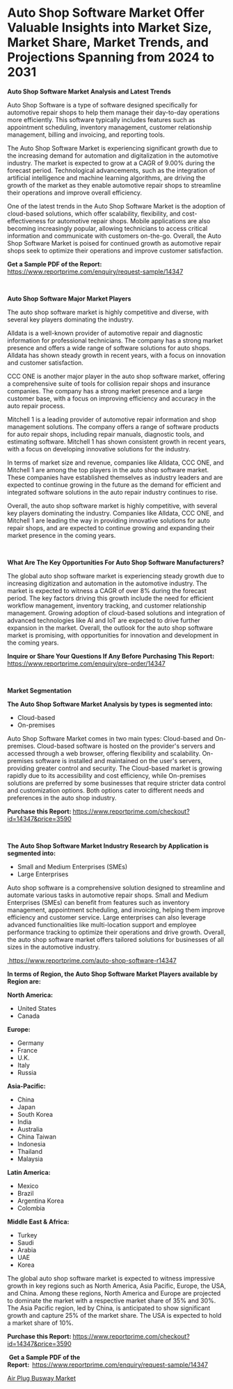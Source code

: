 <p><h1>Auto Shop Software Market Offer Valuable Insights into Market Size, Market Share, Market Trends, and Projections Spanning from 2024 to 2031</h1></p><p><strong>Auto Shop Software Market Analysis and Latest Trends</strong></p>
<p><p>Auto Shop Software is a type of software designed specifically for automotive repair shops to help them manage their day-to-day operations more efficiently. This software typically includes features such as appointment scheduling, inventory management, customer relationship management, billing and invoicing, and reporting tools.</p><p>The Auto Shop Software Market is experiencing significant growth due to the increasing demand for automation and digitalization in the automotive industry. The market is expected to grow at a CAGR of 9.00% during the forecast period. Technological advancements, such as the integration of artificial intelligence and machine learning algorithms, are driving the growth of the market as they enable automotive repair shops to streamline their operations and improve overall efficiency.</p><p>One of the latest trends in the Auto Shop Software Market is the adoption of cloud-based solutions, which offer scalability, flexibility, and cost-effectiveness for automotive repair shops. Mobile applications are also becoming increasingly popular, allowing technicians to access critical information and communicate with customers on-the-go. Overall, the Auto Shop Software Market is poised for continued growth as automotive repair shops seek to optimize their operations and improve customer satisfaction.</p></p>
<p><strong>Get a Sample PDF of the Report:&nbsp;</strong> <a href="https://www.reportprime.com/enquiry/request-sample/14347">https://www.reportprime.com/enquiry/request-sample/14347</a></p>
<p>&nbsp;</p>
<p><strong>Auto Shop Software Major Market Players</strong></p>
<p><p>The auto shop software market is highly competitive and diverse, with several key players dominating the industry. </p><p>Alldata is a well-known provider of automotive repair and diagnostic information for professional technicians. The company has a strong market presence and offers a wide range of software solutions for auto shops. Alldata has shown steady growth in recent years, with a focus on innovation and customer satisfaction.</p><p>CCC ONE is another major player in the auto shop software market, offering a comprehensive suite of tools for collision repair shops and insurance companies. The company has a strong market presence and a large customer base, with a focus on improving efficiency and accuracy in the auto repair process.</p><p>Mitchell 1 is a leading provider of automotive repair information and shop management solutions. The company offers a range of software products for auto repair shops, including repair manuals, diagnostic tools, and estimating software. Mitchell 1 has shown consistent growth in recent years, with a focus on developing innovative solutions for the industry.</p><p>In terms of market size and revenue, companies like Alldata, CCC ONE, and Mitchell 1 are among the top players in the auto shop software market. These companies have established themselves as industry leaders and are expected to continue growing in the future as the demand for efficient and integrated software solutions in the auto repair industry continues to rise. </p><p>Overall, the auto shop software market is highly competitive, with several key players dominating the industry. Companies like Alldata, CCC ONE, and Mitchell 1 are leading the way in providing innovative solutions for auto repair shops, and are expected to continue growing and expanding their market presence in the coming years.</p></p>
<p>&nbsp;</p>
<p><strong>What Are The Key Opportunities For Auto Shop Software Manufacturers?</strong></p>
<p><p>The global auto shop software market is experiencing steady growth due to increasing digitization and automation in the automotive industry. The market is expected to witness a CAGR of over 8% during the forecast period. The key factors driving this growth include the need for efficient workflow management, inventory tracking, and customer relationship management. Growing adoption of cloud-based solutions and integration of advanced technologies like AI and IoT are expected to drive further expansion in the market. Overall, the outlook for the auto shop software market is promising, with opportunities for innovation and development in the coming years.</p></p>
<p><strong>Inquire or Share Your Questions If Any Before Purchasing This Report:</strong> <a href="https://www.reportprime.com/enquiry/pre-order/14347">https://www.reportprime.com/enquiry/pre-order/14347</a></p>
<p>&nbsp;</p>
<p><strong>Market Segmentation</strong></p>
<p><strong>The Auto Shop Software Market Analysis by types is segmented into:</strong></p>
<p><ul><li>Cloud-based</li><li>On-premises</li></ul></p>
<p><p>Auto Shop Software Market comes in two main types: Cloud-based and On-premises. Cloud-based software is hosted on the provider's servers and accessed through a web browser, offering flexibility and scalability. On-premises software is installed and maintained on the user's servers, providing greater control and security. The Cloud-based market is growing rapidly due to its accessibility and cost efficiency, while On-premises solutions are preferred by some businesses that require stricter data control and customization options. Both options cater to different needs and preferences in the auto shop industry.</p></p>
<p><strong>Purchase this Report:&nbsp;</strong><a href="https://www.reportprime.com/checkout?id=14347&price=3590">https://www.reportprime.com/checkout?id=14347&price=3590</a></p>
<p>&nbsp;</p>
<p><strong>The Auto Shop Software Market Industry Research by Application is segmented into:</strong></p>
<p><ul><li>Small and Medium Enterprises (SMEs)</li><li>Large Enterprises</li></ul></p>
<p><p>Auto shop software is a comprehensive solution designed to streamline and automate various tasks in automotive repair shops. Small and Medium Enterprises (SMEs) can benefit from features such as inventory management, appointment scheduling, and invoicing, helping them improve efficiency and customer service. Large enterprises can also leverage advanced functionalities like multi-location support and employee performance tracking to optimize their operations and drive growth. Overall, the auto shop software market offers tailored solutions for businesses of all sizes in the automotive industry.</p></p>
<p><a href="https://www.reportprime.com/auto-shop-software-r14347">&nbsp;https://www.reportprime.com/auto-shop-software-r14347</a></p>
<p><strong>In terms of Region, the Auto Shop Software Market Players available by Region are:</strong></p>
<p>
    <p> <strong> North America: </strong>
        <ul>
            <li>United States</li>
            <li>Canada</li>
        </ul>
        </p> 
    <p> <strong> Europe: </strong>
        <ul>
            <li>Germany</li>
            <li>France</li>
            <li>U.K.</li>
            <li>Italy</li>
            <li>Russia</li>
        </ul>
        </p> 
    <p> <strong> Asia-Pacific: </strong>
        <ul>
            <li>China</li>
            <li>Japan</li>
            <li>South Korea</li>
            <li>India</li>
            <li>Australia</li>
            <li>China Taiwan</li>
            <li>Indonesia</li>
            <li>Thailand</li>
            <li>Malaysia</li>
        </ul>
        </p> 
    <p> <strong> Latin America: </strong>
        <ul>
            <li>Mexico</li>
            <li>Brazil</li>
            <li>Argentina Korea</li>
            <li>Colombia</li>
        </ul>
        </p> 
    <p> <strong> Middle East & Africa: </strong>
        <ul>
            <li>Turkey</li>
            <li>Saudi</li>
            <li>Arabia</li>
            <li>UAE</li>
            <li>Korea</li>
        </ul>
    </p>
    </p>
<p><p>The global auto shop software market is expected to witness impressive growth in key regions such as North America, Asia Pacific, Europe, the USA, and China. Among these regions, North America and Europe are projected to dominate the market with a respective market share of 35% and 30%. The Asia Pacific region, led by China, is anticipated to show significant growth and capture 25% of the market share. The USA is expected to hold a market share of 10%.</p></p>
<p><strong>Purchase this Report: </strong><a href="https://www.reportprime.com/checkout?id=14347&price=3590">https://www.reportprime.com/checkout?id=14347&price=3590</a></p>
<p>&nbsp;<strong>Get a Sample PDF of the Report:&nbsp;&nbsp;</strong><a href="https://www.reportprime.com/enquiry/request-sample/14347">https://www.reportprime.com/enquiry/request-sample/14347</a></p>
<p><strong></strong></p>
<p><p><a href="https://chivalrous-flock-a86.notion.site/Air-Plug-Busway-Market-Share-Evolution-and-Market-Growth-Trends-2024-2031-e754e81a60f74a9d858b8c8c62de1b35">Air Plug Busway Market</a></p></p>